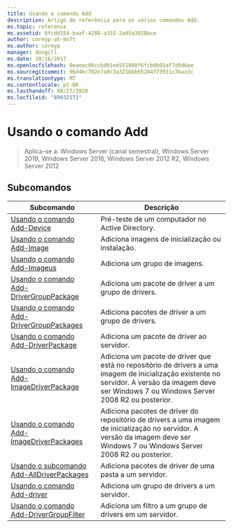 ```yaml
---
title: Usando o comando Add
description: Artigo de referência para os vários comandos Add.
ms.topic: reference
ms.assetid: 6fcdd154-baaf-4288-a355-2a95a3028bce
author: coreyp-at-msft
ms.author: coreyp
manager: dongill
ms.date: 10/16/2017
ms.openlocfilehash: 0eaeac06ccbd01ee551808f6fcb0b95af7d8d6ee
ms.sourcegitcommit: 96d46c702e7a9c3a321bbbb5284f73911c7baa3c
ms.translationtype: MT
ms.contentlocale: pt-BR
ms.lasthandoff: 08/27/2020
ms.locfileid: "89032171"
---
```

# <a name="using-the-add-command"></a>Usando o comando Add

> Aplica-se a: Windows Server (canal semestral), Windows Server 2019, Windows Server 2016, Windows Server 2012 R2, Windows Server 2012

## <a name="subcommands"></a>Subcomandos
|Subcomando|Descrição|
|-------|--------|
|[Usando o comando Add-Device](using-the-add-device-command.md)|Pré-teste de um computador no Active Directory.|
|[Usando o comando Add-Image](using-the-add-image-command.md)|Adiciona imagens de inicialização ou instalação.|
|[Usando o comando Add-Imageus](using-the-add-imagegroup-command.md)|Adiciona um grupo de imagens.|
|[Usando o comando Add-DriverGroupPackage](using-the-add-drivergrouppackage-command.md)|Adiciona um pacote de driver a um grupo de drivers.|
|[Usando o comando Add-DriverGroupPackages](using-the-add-drivergrouppackages-command.md)|Adiciona pacotes de driver a um grupo de drivers.|
|[Usando o comando Add-DriverPackage](using-the-add-driverpackage-command.md)|Adiciona um pacote de driver ao servidor.|
|[Usando o comando Add-ImageDriverPackage](using-the-add-imagedriverpackage-command.md)|Adiciona um pacote de driver que está no repositório de drivers a uma imagem de inicialização existente no servidor. A versão da imagem deve ser Windows 7 ou Windows Server 2008 R2 ou posterior.|
|[Usando o comando Add-ImageDriverPackages](using-the-add-imagedriverpackages-command.md)|Adiciona pacotes de driver do repositório de drivers a uma imagem de inicialização no servidor. A versão da imagem deve ser Windows 7 ou Windows Server 2008 R2 ou posterior.|
|[Usando o subcomando Add-AllDriverPackages](using-the-add-alldriverpackages-subcommand.md)|Adiciona pacotes de driver de uma pasta a um servidor.|
|[Usando o comando Add-driver](using-the-add-drivergroup-command.md)|Adiciona um grupo de drivers a um servidor.|
|[Usando o comando Add-DriverGroupFilter](using-the-add-drivergroupfilter-command.md)|Adiciona um filtro a um grupo de drivers em um servidor.|
